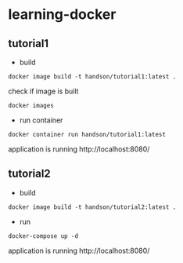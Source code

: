 # learning-docker
## tutorial1
- build
```
docker image build -t handson/tutorial1:latest .
```

check if image is built
```
docker images
```

- run container
```
docker container run handson/tutorial1:latest
```

application is running http://localhost:8080/

## tutorial2
- build
```
docker image build -t handson/tutorial2:latest .
```

- run
```
docker-compose up -d
```

application is running http://localhost:8080/
